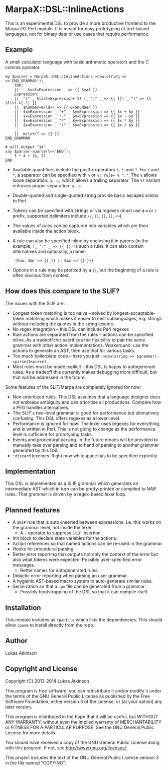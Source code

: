 # MarpaX::DSL::InlineActions

This is an experimental DSL to provide a more productive frontend to the Marpa::R2 Perl module.
It is meant for easy prototyping of text-based languages, not for binary data or use cases that require performance.

## Example

A small calculator language with basic arithmetic operators and the C comma operator.

    my $parser = MarpaX::DSL::InlineActions->new(string => <<'END_GRAMMAR');
        TOP:
        ||  _ $val=Expression _ => {{ $val }}
        Expression:
        ||  "(" _ $list=Expression+ %! (_ "," _ => {{ }}) _ ")" => {{ $list->[-1] }}
        ||  $number=m/\d+/ => {{ 0+$number }}
        ||  $x=Expression _ "+" _ $y=Expression => {{ $x + $y }}
        ||  $x=Expression _ "-" _ $y=Expression => {{ $x - $y }}
        ||  $x=Expression _ "*" _ $y=Expression => {{ $x * $y }}
        ||  $x=Expression _ "/" _ $y=Expression => {{ $x / $y }}
        _:
        ||  m/\s+/? => {{ }}
    END_GRAMMAR

    # will output "14"
    say $parser->parse(\<<'END');
        3 * 4 + (4, 2)
    END
    
 *  Available quantifiers include the postfix operators `+`, `*`, and `?`.
    For `+` and `*`, a separator can be specified with `%` or `%!`: `rule+ % ","`.
    The `%` allows loose separation: `a, a,` which allows a trailing separator.
    The `%!` variant enforces proper separation: `a, a`.
 *  Double-quoted and single-quoted string provide basic escapes similar to Perl.
 *  Tokens can be specified with strings or via regexes (must use a `m` or `r` prefix, supported delimiters include `//`, `()`, `{}`, `[]`, `<>`).
 *  The values of rules can be captured into variables which are then available inside the action block.
 *  A rule can also be specified inline by enclosing it in parens (in the example, `(_ "," _ => {{ }})` is such a rule).
    It can also contain alternatives and optionally, a name:
 
         (Foo: Bar => {{ }} || Baz => {{ }})
         
 *  Options in a rule may be prefixed by a `||`, but the beginning of a rule is often obvious from context.
    
## How does this compare to the SLIF?

The issues with the SLIF are:

 *  Longest token matching is too naive – solved by longest-acceptable-token matching which makes it easier to nest sublanguages, e.g. strings without including the quotes in the string lexeme.
 *  No regex integration – this DSL can include Perl regexes
 *  Rule actions are separated from the rules – actions can be specified inline. As a tradeoff this sacrifices the flexibility to pair the same grammar with other action implementations. Workaround: use the actions to generate an AST, then use that for various tasks.
 *  Too much boilerplate code – here you just `->new(string => $grammar)->parse($source)`.
 *  Most rules must be made explicit – this DSL is happy to autogenerate rules. As a tradeoff this currently makes debugging more difficult, but that will be addressed in the future.
 
Some features of the SLIF/Marpa are completely ignored for now:

 *  Non-prioritized rules.
    This DSL assumes that a language designer does not embrace ambiguity and can prioritize all productions.
    Compare how a PEG handles alternatives.
 *  The SLIF's two-level grammar is good for performance but ultimatively confusing.
    This DSL offers regexes as a lower-level.
 *  Performance is ignored for now:
    The lexer uses regexes for everything, and is written in Perl.
    This is not going to change as the performance level is sufficient for prototyping tasks.
 *  Events and procedural parsing.
    In the future means will be provided to manually take over parsing and to hand of parsing to another grammar generated by this DSL.
 *  `:discard` lexemes.
    Right now whitespace has to be specified explicitly.
  
## Implementation

This DSL is implemented as a SLIF grammar which generates an intermediate AST which in turn can be pretty-printed or compiled to NAIF rules.
That grammar is driven by a regex-based lexer loop.

## Planned features

 * A `SKIP` rule that is auto-inserted between expressions.
    I.e. this works on the grammar level, not inside the lexer.
     *  A `~` operator to suppress `SKIP` insertion.
 * Init block to declare state variables for the actions.
 * Action references so that named actions can be re-used in the grammar.
 * Hooks for procedural parsing
 * Better error reporting that outputs not only the context of the error but also what tokens were expected.
    Possibly user-specified error messages.
     *  Better names for autogenerated rules.
 * Didactic error reporting when parsing an user grammar.
 * A hygienic AST-based macro system to auto-generate similar rules.
 * Serialization so that a `.pm` file can be generated from a grammar.
     *  Possibly bootstrapping of the DSL so that it can compile itself.
     
## Installation

This module includes as `cpanfile` which lists the dependencies.
This should allow `cpanm` to install directly from the repo.

## Author

Lukas Atkinson <amon at cpan dot org>

## Copyright and License

Copyright (C) 2013-2014 Lukas Atkinson

This program is free software: you can redistribute it and/or modify
it under the terms of the GNU General Public License as published by
the Free Software Foundation, either version 3 of the License, or
(at your option) any later version.

This program is distributed in the hope that it will be useful,
but WITHOUT ANY WARRANTY; without even the implied warranty of
MERCHANTABILITY or FITNESS FOR A PARTICULAR PURPOSE.  See the
GNU General Public License for more details.

You should have received a copy of the GNU General Public License
along with this program.  If not, see <http://www.gnu.org/licenses/>.

This project includes the text of the GNU General Public License version 3
in the file named "COPYING".
